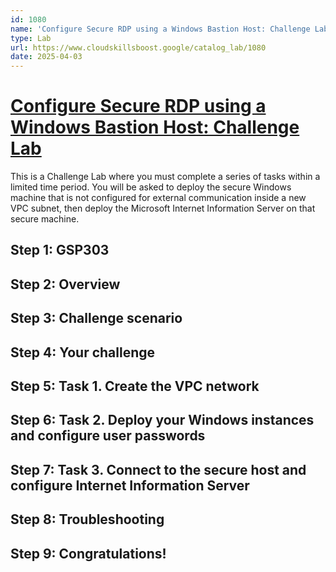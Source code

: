 ```yaml
---
id: 1080
name: 'Configure Secure RDP using a Windows Bastion Host: Challenge Lab'
type: Lab
url: https://www.cloudskillsboost.google/catalog_lab/1080
date: 2025-04-03
---
```


# [Configure Secure RDP using a Windows Bastion Host: Challenge Lab](https://www.cloudskillsboost.google/catalog_lab/1080)

This is a Challenge Lab where you must complete a series of tasks within a limited time period. You will be asked to deploy the secure Windows machine that is not configured for external communication inside a new VPC subnet, then deploy the Microsoft Internet Information Server on that secure machine. 

## Step 1: GSP303

## Step 2: Overview

## Step 3: Challenge scenario

## Step 4: Your challenge

## Step 5: Task 1. Create the VPC network

## Step 6: Task 2. Deploy your Windows instances and configure user passwords

## Step 7: Task 3. Connect to the secure host and configure Internet Information Server

## Step 8: Troubleshooting

## Step 9: Congratulations!
